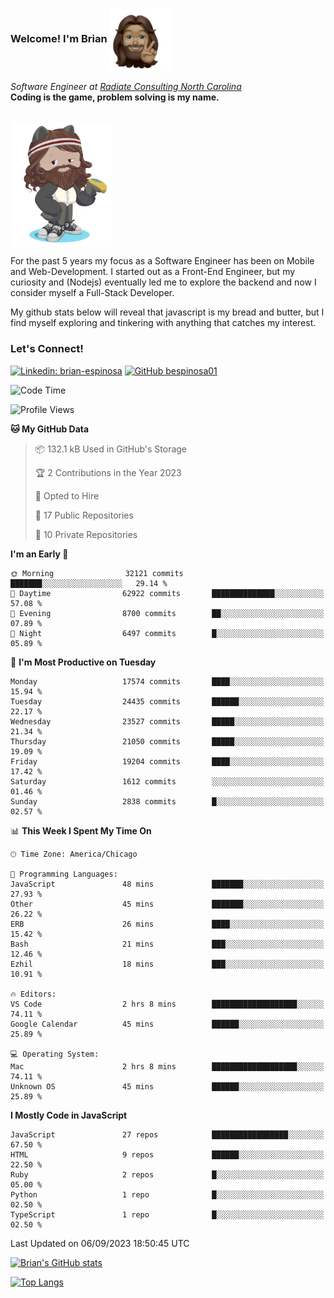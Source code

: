 ###  Welcome! I'm Brian <img align="center" src="https://github.com/bespinosa01/bespinosa01/blob/main/assets/peace-animoji.png" height="100" /></h2>
<p><em>Software Engineer at <a href="https://www.radiateconsulting.coop/north-carolina-tech-coop">Radiate Consulting North Carolina</a>
 <br/>
<!-- </br>Developer Consultant at <a href="https://codethedream.org/">Code The Dream</a> -->
</em> <b>Coding is the game, problem solving is my name.</b></p>

<br/>


 <img align="center" src="https://github.com/bespinosa01/bespinosa01/blob/main/assets/octo-me.png" height="200" /> 
 <p>
 For the past 5 years my focus as a Software Engineer has been on Mobile and Web-Development. I started out as a Front-End Engineer, but my curiosity and (Nodejs) eventually led me to explore the backend and now I consider myself a Full-Stack Developer.
</p>
<p>
 My github stats below will reveal that javascript is my bread and butter, but I find myself exploring and tinkering with anything that catches my interest. 
 </p>
 
 
### Let's Connect!

[![Linkedin: brian-espinosa](https://img.shields.io/badge/-brian--espinosa-blue?style=flat-square&logo=Linkedin&logoColor=white&link=https://www.linkedin.com/in/brian-espinosa/)](https://www.linkedin.com/in/brian-espinosa/)
[![GitHub bespinosa01](https://img.shields.io/github/followers/bespinosa01?label=follow&style=social)](https://github.com/bespinosa01)



<!--START_SECTION:waka-->
![Code Time](http://img.shields.io/badge/Code%20Time-1%2C289%20hrs%2046%20mins-blue)

![Profile Views](http://img.shields.io/badge/Profile%20Views-0-blue)

**🐱 My GitHub Data** 

> 📦 132.1 kB Used in GitHub's Storage 
 > 
> 🏆 2 Contributions in the Year 2023
 > 
> 💼 Opted to Hire
 > 
> 📜 17 Public Repositories 
 > 
> 🔑 10 Private Repositories 
 > 
**I'm an Early 🐤** 

```text
🌞 Morning                32121 commits       ███████░░░░░░░░░░░░░░░░░░   29.14 % 
🌆 Daytime                62922 commits       ██████████████░░░░░░░░░░░   57.08 % 
🌃 Evening                8700 commits        ██░░░░░░░░░░░░░░░░░░░░░░░   07.89 % 
🌙 Night                  6497 commits        █░░░░░░░░░░░░░░░░░░░░░░░░   05.89 % 
```
📅 **I'm Most Productive on Tuesday** 

```text
Monday                   17574 commits       ████░░░░░░░░░░░░░░░░░░░░░   15.94 % 
Tuesday                  24435 commits       ██████░░░░░░░░░░░░░░░░░░░   22.17 % 
Wednesday                23527 commits       █████░░░░░░░░░░░░░░░░░░░░   21.34 % 
Thursday                 21050 commits       █████░░░░░░░░░░░░░░░░░░░░   19.09 % 
Friday                   19204 commits       ████░░░░░░░░░░░░░░░░░░░░░   17.42 % 
Saturday                 1612 commits        ░░░░░░░░░░░░░░░░░░░░░░░░░   01.46 % 
Sunday                   2838 commits        █░░░░░░░░░░░░░░░░░░░░░░░░   02.57 % 
```


📊 **This Week I Spent My Time On** 

```text
🕑︎ Time Zone: America/Chicago

💬 Programming Languages: 
JavaScript               48 mins             ███████░░░░░░░░░░░░░░░░░░   27.93 % 
Other                    45 mins             ███████░░░░░░░░░░░░░░░░░░   26.22 % 
ERB                      26 mins             ████░░░░░░░░░░░░░░░░░░░░░   15.42 % 
Bash                     21 mins             ███░░░░░░░░░░░░░░░░░░░░░░   12.46 % 
Ezhil                    18 mins             ███░░░░░░░░░░░░░░░░░░░░░░   10.91 % 

🔥 Editors: 
VS Code                  2 hrs 8 mins        ███████████████████░░░░░░   74.11 % 
Google Calendar          45 mins             ██████░░░░░░░░░░░░░░░░░░░   25.89 % 

💻 Operating System: 
Mac                      2 hrs 8 mins        ███████████████████░░░░░░   74.11 % 
Unknown OS               45 mins             ██████░░░░░░░░░░░░░░░░░░░   25.89 % 
```

**I Mostly Code in JavaScript** 

```text
JavaScript               27 repos            █████████████████░░░░░░░░   67.50 % 
HTML                     9 repos             ██████░░░░░░░░░░░░░░░░░░░   22.50 % 
Ruby                     2 repos             █░░░░░░░░░░░░░░░░░░░░░░░░   05.00 % 
Python                   1 repo              █░░░░░░░░░░░░░░░░░░░░░░░░   02.50 % 
TypeScript               1 repo              █░░░░░░░░░░░░░░░░░░░░░░░░   02.50 % 
```




 Last Updated on 06/09/2023 18:50:45 UTC
<!--END_SECTION:waka-->


<!--  Github STATS -->
[![Brian's GitHub stats](https://github-readme-stats.vercel.app/api?username=bespinosa01&hide=stars,contribs&count_private=true&show_icons=true)](https://github.com/anuraghazra/github-readme-stats)

[![Top Langs](https://github-readme-stats.vercel.app/api/top-langs/?username=bespinosa01&layout=compact)](https://github.com/anuraghazra/github-readme-stats)



<!--
**bespinosa01/bespinosa01** is a ✨ _special_ ✨ repository because its `README.md` (this file) appears on your GitHub profile.

Here are some ideas to get you started:

- 🔭 I’m currently working on ...
- 🌱 I’m currently learning ...
- 👯 I’m looking to collaborate on ...
- 🤔 I’m looking for help with ...
- 💬 Ask me about ...
- 📫 How to reach me: ...
- 😄 Pronouns: ...
- ⚡ Fun fact: ...
-->
